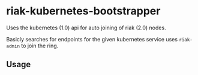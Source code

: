 # riak-kubernetes-bootstrapper

Uses the kubernetes (1.0) api for auto joining of riak (2.0) nodes.

Basicly searches for endpoints for the given kubernetes service uses `riak-admin` to join the ring.

## Usage
